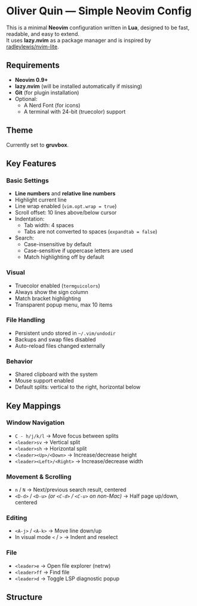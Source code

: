 # Oliver Quin — Simple Neovim Config

This is a minimal **Neovim** configuration written in **Lua**, designed to be fast, readable, and easy to extend.  
It uses **lazy.nvim** as a package manager and is inspired by [radleylewis/nvim-lite](https://github.com/radleylewis/nvim-lite).

## Requirements

- **Neovim 0.9+**
- **lazy.nvim** (will be installed automatically if missing)
- **Git** (for plugin installation)
- Optional:
  - A Nerd Font (for icons)
  - A terminal with 24-bit (truecolor) support

## Theme
Currently set to **gruvbox**.

## Key Features

### Basic Settings
- **Line numbers** and **relative line numbers**
- Highlight current line
- Line wrap enabled (`vim.opt.wrap = true`)
- Scroll offset: 10 lines above/below cursor
- Indentation:
  - Tab width: 4 spaces
  - Tabs are not converted to spaces (`expandtab = false`)
- Search:
  - Case-insensitive by default
  - Case-sensitive if uppercase letters are used
  - Match highlighting off by default

### Visual
- Truecolor enabled (`termguicolors`)
- Always show the sign column
- Match bracket highlighting
- Transparent popup menu, max 10 items

### File Handling
- Persistent undo stored in `~/.vim/undodir`
- Backups and swap files disabled
- Auto-reload files changed externally

### Behavior
- Shared clipboard with the system
- Mouse support enabled
- Default splits: vertical to the right, horizontal below

## Key Mappings

### Window Navigation
- `C - h/j/k/l` → Move focus between splits
- `<leader>sv` → Vertical split
- `<leader>sh` → Horizontal split
- `<leader><Up>/<Down>` → Increase/decrease height
- `<leader><Left>/<Right>` → Increase/decrease width

### Movement & Scrolling
- `n` / `N` → Next/previous search result, centered
- `<D-d>` / `<D-u>` *(or `<C-d>` / `<C-u>` on non-Mac)* → Half page up/down, centered

### Editing
- `<A-j>` / `<A-k>` → Move line down/up
- In visual mode `<` / `>` → Indent and reselect

### File
- `<leader>e` → Open file explorer (netrw)
- `<leader>ff` → Find file
- `<leader>d` → Toggle LSP diagnostic popup

## Structure

